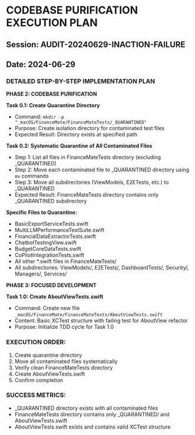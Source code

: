 # CODEBASE PURIFICATION EXECUTION PLAN
## Session: AUDIT-20240629-INACTION-FAILURE
## Date: 2024-06-29

### DETAILED STEP-BY-STEP IMPLEMENTATION PLAN

**PHASE 2: CODEBASE PURIFICATION**

**Task 0.1: Create Quarantine Directory**
- Command: `mkdir -p "_macOS/FinanceMate/FinanceMateTests/_QUARANTINED"`
- Purpose: Create isolation directory for contaminated test files
- Expected Result: Directory exists at specified path

**Task 0.2: Systematic Quarantine of All Contaminated Files**
- Step 1: List all files in FinanceMateTests directory (excluding _QUARANTINED)
- Step 2: Move each contaminated file to _QUARANTINED directory using `mv` commands
- Step 3: Move all subdirectories (ViewModels, E2ETests, etc.) to _QUARANTINED
- Expected Result: FinanceMateTests directory contains only _QUARANTINED subdirectory

**Specific Files to Quarantine:**
- BasicExportServiceTests.swift
- MultiLLMPerformanceTestSuite.swift  
- FinancialDataExtractorTests.swift
- ChatbotTestingView.swift
- BudgetCoreDataTests.swift
- CoPilotIntegrationTests.swift
- All other *.swift files in FinanceMateTests/
- All subdirectories: ViewModels/, E2ETests/, DashboardTests/, Security/, Managers/, Services/

**PHASE 3: FOCUSED DEVELOPMENT**

**Task 1.0: Create AboutViewTests.swift**
- Command: Create new file `_macOS/FinanceMate/FinanceMateTests/AboutViewTests.swift`
- Content: Basic XCTest structure with failing test for AboutView refactor
- Purpose: Initialize TDD cycle for Task 1.0

### EXECUTION ORDER:
1. Create quarantine directory
2. Move all contaminated files systematically
3. Verify clean FinanceMateTests directory
4. Create AboutViewTests.swift
5. Confirm completion

### SUCCESS METRICS:
- _QUARANTINED directory exists with all contaminated files
- FinanceMateTests directory contains only _QUARANTINED/ and AboutViewTests.swift
- AboutViewTests.swift exists and contains valid XCTest structure